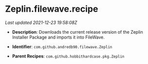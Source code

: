 # Zeplin.filewave.recipe

_Last updated 2021-12-23 19:58:08Z_

- **Description**: Downloads the current release version of the Zeplin Installer Package and imports it into FileWave.

- **Identifier**: `com.github.andredb90.filewave.Zeplin`

- **Parent Recipes**: `com.github.hobbithardcase.pkg.Zeplin`